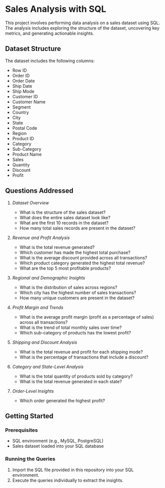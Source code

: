 # Sales Analysis with SQL

This project involves performing data analysis on a sales dataset using SQL. The analysis includes exploring the structure of the dataset, uncovering key metrics, and generating actionable insights.

## Dataset Structure
The dataset includes the following columns:
- Row ID
- Order ID
- Order Date
- Ship Date
- Ship Mode
- Customer ID
- Customer Name
- Segment
- Country
- City
- State
- Postal Code
- Region
- Product ID
- Category
- Sub-Category
- Product Name
- Sales
- Quantity
- Discount
- Profit

## Questions Addressed

1. *Dataset Overview*
   - What is the structure of the sales dataset?
   - What does the entire sales dataset look like?
   - What are the first 10 records in the dataset?
   - How many total sales records are present in the dataset?

2. *Revenue and Profit Analysis*
   - What is the total revenue generated?
   - Which customer has made the highest total purchase?
   - What is the average discount provided across all transactions?
   - Which product category generated the highest total revenue?
   - What are the top 5 most profitable products?

3. *Regional and Demographic Insights*
   - What is the distribution of sales across regions?
   - Which city has the highest number of sales transactions?
   - How many unique customers are present in the dataset?

4. *Profit Margin and Trends*
   - What is the average profit margin (profit as a percentage of sales) across all transactions?
   - What is the trend of total monthly sales over time?
   - Which sub-category of products has the lowest profit?

5. *Shipping and Discount Analysis*
   - What is the total revenue and profit for each shipping mode?
   - What is the percentage of transactions that include a discount?

6. *Category and State-Level Analysis*
   - What is the total quantity of products sold by category?
   - What is the total revenue generated in each state?

7. *Order-Level Insights*
   - Which order generated the highest profit?

## Getting Started
### Prerequisites
- SQL environment (e.g., MySQL, PostgreSQL)
- Sales dataset loaded into your SQL database

### Running the Queries
1. Import the SQL file provided in this repository into your SQL environment.
2. Execute the queries individually to extract the insights.


